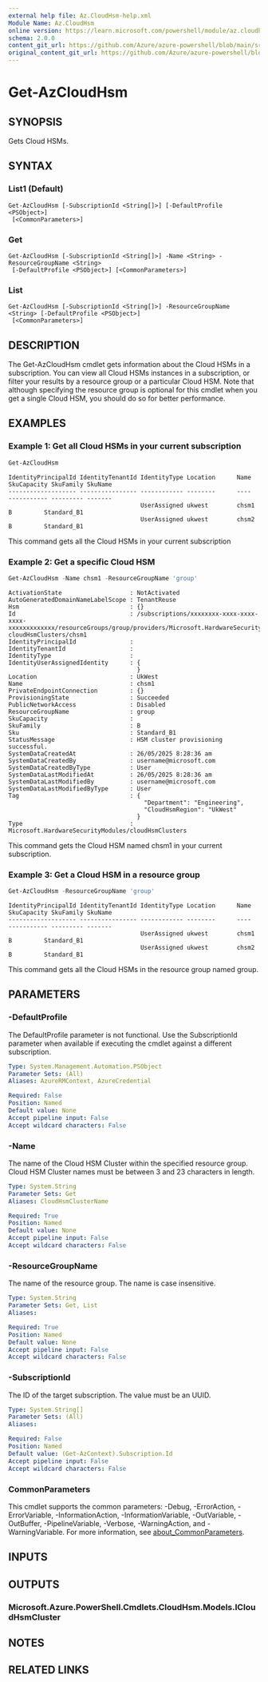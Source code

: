 ```yaml
---
external help file: Az.CloudHsm-help.xml
Module Name: Az.CloudHsm
online version: https://learn.microsoft.com/powershell/module/az.cloudhsm/get-azcloudhsm
schema: 2.0.0
content_git_url: https://github.com/Azure/azure-powershell/blob/main/src/CloudHsm/CloudHsm/help/Get-AzCloudHsm.md
original_content_git_url: https://github.com/Azure/azure-powershell/blob/main/src/CloudHsm/CloudHsm/help/Get-AzCloudHsm.md
---
```


# Get-AzCloudHsm

## SYNOPSIS
Gets Cloud HSMs.

## SYNTAX

### List1 (Default)
```
Get-AzCloudHsm [-SubscriptionId <String[]>] [-DefaultProfile <PSObject>]
 [<CommonParameters>]
```

### Get
```
Get-AzCloudHsm [-SubscriptionId <String[]>] -Name <String> -ResourceGroupName <String>
 [-DefaultProfile <PSObject>] [<CommonParameters>]
```

### List
```
Get-AzCloudHsm [-SubscriptionId <String[]>] -ResourceGroupName <String> [-DefaultProfile <PSObject>]
 [<CommonParameters>]
```

## DESCRIPTION
The Get-AzCloudHsm cmdlet gets information about the Cloud HSMs in a subscription.
You can view all Cloud HSMs instances in a subscription, or filter your results by a resource group or a particular Cloud HSM.
Note that although specifying the resource group is optional for this cmdlet when you get a single Cloud HSM, you should do so for better performance.

## EXAMPLES

### Example 1: Get all Cloud HSMs in your current subscription
```powershell
Get-AzCloudHsm
```

```output
IdentityPrincipalId IdentityTenantId IdentityType Location      Name                 SkuCapacity SkuFamily SkuName
------------------- ---------------- ------------ --------      ----                 ----------- --------- -------
                                     UserAssigned ukwest        chsm1                      B         Standard_B1
                                     UserAssigned ukwest        chsm2                      B         Standard_B1
```

This command gets all the Cloud HSMs in your current subscription

### Example 2:  Get a specific Cloud HSM
```powershell
Get-AzCloudHsm -Name chsm1 -ResourceGroupName 'group'
```

```output
ActivationState                   : NotActivated
AutoGeneratedDomainNameLabelScope : TenantReuse
Hsm                               : {}
Id                                : /subscriptions/xxxxxxxx-xxxx-xxxx-xxxx-xxxxxxxxxxxxx/resourceGroups/group/providers/Microsoft.HardwareSecurityModules/          cloudHsmClusters/chsm1
IdentityPrincipalId               :
IdentityTenantId                  :
IdentityType                      :
IdentityUserAssignedIdentity      : {
                                    }
Location                          : UkWest
Name                              : chsm1
PrivateEndpointConnection         : {}
ProvisioningState                 : Succeeded
PublicNetworkAccess               : Disabled
ResourceGroupName                 : group
SkuCapacity                       :
SkuFamily                         : B
Sku                               : Standard_B1
StatusMessage                     : HSM cluster provisioning successful.
SystemDataCreatedAt               : 26/05/2025 8:28:36 am
SystemDataCreatedBy               : username@microsoft.com
SystemDataCreatedByType           : User
SystemDataLastModifiedAt          : 26/05/2025 8:28:36 am
SystemDataLastModifiedBy          : username@microsoft.com
SystemDataLastModifiedByType      : User
Tag                               : {
                                      "Department": "Engineering",
                                      "CloudHsmRegion": "UkWest"
                                    }
Type                              : Microsoft.HardwareSecurityModules/cloudHsmClusters
```

This command gets the Cloud HSM  named chsm1 in your current subscription.

### Example 3:  Get a Cloud HSM in a resource group
```powershell
Get-AzCloudHsm -ResourceGroupName 'group'
```

```output
IdentityPrincipalId IdentityTenantId IdentityType Location      Name                 SkuCapacity SkuFamily SkuName
------------------- ---------------- ------------ --------      ----                 ----------- --------- -------
                                     UserAssigned ukwest        chsm1                      B         Standard_B1
                                     UserAssigned ukwest        chsm2                      B         Standard_B1
```

This command gets all the Cloud HSMs in the resource group named group.

## PARAMETERS

### -DefaultProfile
The DefaultProfile parameter is not functional.
Use the SubscriptionId parameter when available if executing the cmdlet against a different subscription.

```yaml
Type: System.Management.Automation.PSObject
Parameter Sets: (All)
Aliases: AzureRMContext, AzureCredential

Required: False
Position: Named
Default value: None
Accept pipeline input: False
Accept wildcard characters: False
```

### -Name
The name of the Cloud HSM Cluster within the specified resource group.
Cloud HSM Cluster names must be between 3 and 23 characters in length.

```yaml
Type: System.String
Parameter Sets: Get
Aliases: CloudHsmClusterName

Required: True
Position: Named
Default value: None
Accept pipeline input: False
Accept wildcard characters: False
```

### -ResourceGroupName
The name of the resource group.
The name is case insensitive.

```yaml
Type: System.String
Parameter Sets: Get, List
Aliases:

Required: True
Position: Named
Default value: None
Accept pipeline input: False
Accept wildcard characters: False
```

### -SubscriptionId
The ID of the target subscription.
The value must be an UUID.

```yaml
Type: System.String[]
Parameter Sets: (All)
Aliases:

Required: False
Position: Named
Default value: (Get-AzContext).Subscription.Id
Accept pipeline input: False
Accept wildcard characters: False
```

### CommonParameters
This cmdlet supports the common parameters: -Debug, -ErrorAction, -ErrorVariable, -InformationAction, -InformationVariable, -OutVariable, -OutBuffer, -PipelineVariable, -Verbose, -WarningAction, and -WarningVariable. For more information, see [about_CommonParameters](http://go.microsoft.com/fwlink/?LinkID=113216).

## INPUTS

## OUTPUTS

### Microsoft.Azure.PowerShell.Cmdlets.CloudHsm.Models.ICloudHsmCluster

## NOTES

## RELATED LINKS

